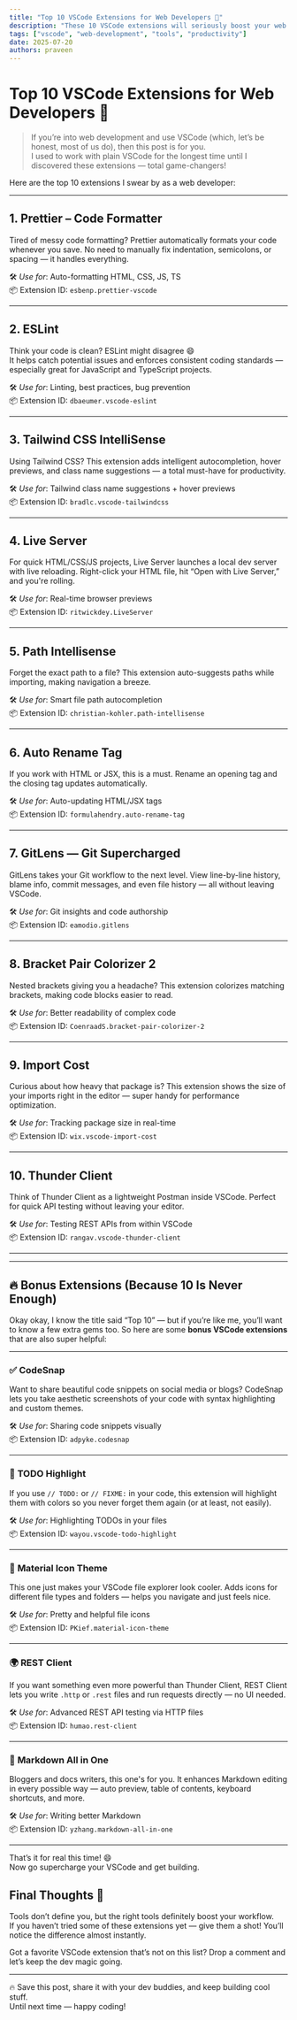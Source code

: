 ```yaml
---
title: "Top 10 VSCode Extensions for Web Developers 🚀"
description: "These 10 VSCode extensions will seriously boost your web development productivity."
tags: ["vscode", "web-development", "tools", "productivity"]
date: 2025-07-20
authors: praveen
---
```


# Top 10 VSCode Extensions for Web Developers 🚀

> If you’re into web development and use VSCode (which, let’s be honest, most of us do), then this post is for you.  
> I used to work with plain VSCode for the longest time until I discovered these extensions — total game-changers!

Here are the top 10 extensions I swear by as a web developer:

---

## 1. **Prettier – Code Formatter**

Tired of messy code formatting? Prettier automatically formats your code whenever you save. No need to manually fix indentation, semicolons, or spacing — it handles everything.

🛠️ _Use for_: Auto-formatting HTML, CSS, JS, TS  
📦 Extension ID: `esbenp.prettier-vscode`

---

## 2. **ESLint**

Think your code is clean? ESLint might disagree 😄  
It helps catch potential issues and enforces consistent coding standards — especially great for JavaScript and TypeScript projects.

🛠️ _Use for_: Linting, best practices, bug prevention  
📦 Extension ID: `dbaeumer.vscode-eslint`

---

## 3. **Tailwind CSS IntelliSense**

Using Tailwind CSS? This extension adds intelligent autocompletion, hover previews, and class name suggestions — a total must-have for productivity.

🛠️ _Use for_: Tailwind class name suggestions + hover previews  
📦 Extension ID: `bradlc.vscode-tailwindcss`

---

## 4. **Live Server**

For quick HTML/CSS/JS projects, Live Server launches a local dev server with live reloading. Right-click your HTML file, hit “Open with Live Server,” and you're rolling.

🛠️ _Use for_: Real-time browser previews  
📦 Extension ID: `ritwickdey.LiveServer`

---

## 5. **Path Intellisense**

Forget the exact path to a file? This extension auto-suggests paths while importing, making navigation a breeze.

🛠️ _Use for_: Smart file path autocompletion  
📦 Extension ID: `christian-kohler.path-intellisense`

---

## 6. **Auto Rename Tag**

If you work with HTML or JSX, this is a must. Rename an opening tag and the closing tag updates automatically.

🛠️ _Use for_: Auto-updating HTML/JSX tags  
📦 Extension ID: `formulahendry.auto-rename-tag`

---

## 7. **GitLens — Git Supercharged**

GitLens takes your Git workflow to the next level. View line-by-line history, blame info, commit messages, and even file history — all without leaving VSCode.

🛠️ _Use for_: Git insights and code authorship  
📦 Extension ID: `eamodio.gitlens`

---

## 8. **Bracket Pair Colorizer 2**

Nested brackets giving you a headache? This extension colorizes matching brackets, making code blocks easier to read.

🛠️ _Use for_: Better readability of complex code  
📦 Extension ID: `CoenraadS.bracket-pair-colorizer-2`

---

## 9. **Import Cost**

Curious about how heavy that package is? This extension shows the size of your imports right in the editor — super handy for performance optimization.

🛠️ _Use for_: Tracking package size in real-time  
📦 Extension ID: `wix.vscode-import-cost`

---

## 10. **Thunder Client**

Think of Thunder Client as a lightweight Postman inside VSCode. Perfect for quick API testing without leaving your editor.

🛠️ _Use for_: Testing REST APIs from within VSCode  
📦 Extension ID: `rangav.vscode-thunder-client`

---
---

## 🔥 Bonus Extensions (Because 10 Is Never Enough)

Okay okay, I know the title said “Top 10” — but if you’re like me, you’ll want to know a few extra gems too. So here are some **bonus VSCode extensions** that are also super helpful:

---

### ✅ **CodeSnap**

Want to share beautiful code snippets on social media or blogs? CodeSnap lets you take aesthetic screenshots of your code with syntax highlighting and custom themes.

🛠️ _Use for_: Sharing code snippets visually  
📦 Extension ID: `adpyke.codesnap`

---

### 🧠 **TODO Highlight**

If you use `// TODO:` or `// FIXME:` in your code, this extension will highlight them with colors so you never forget them again (or at least, not easily).

🛠️ _Use for_: Highlighting TODOs in your files  
📦 Extension ID: `wayou.vscode-todo-highlight`

---

### 💅 **Material Icon Theme**

This one just makes your VSCode file explorer look cooler. Adds icons for different file types and folders — helps you navigate and just feels nice.

🛠️ _Use for_: Pretty and helpful file icons  
📦 Extension ID: `PKief.material-icon-theme`

---

### 🌍 **REST Client**

If you want something even more powerful than Thunder Client, REST Client lets you write `.http` or `.rest` files and run requests directly — no UI needed.

🛠️ _Use for_: Advanced REST API testing via HTTP files  
📦 Extension ID: `humao.rest-client`

---

### 📄 **Markdown All in One**

Bloggers and docs writers, this one's for you. It enhances Markdown editing in every possible way — auto preview, table of contents, keyboard shortcuts, and more.

🛠️ _Use for_: Writing better Markdown  
📦 Extension ID: `yzhang.markdown-all-in-one`

---

That’s it for real this time! 😄  
Now go supercharge your VSCode and get building.


## Final Thoughts 🧠

Tools don’t define you, but the right tools definitely boost your workflow.  
If you haven’t tried some of these extensions yet — give them a shot! You’ll notice the difference almost instantly.

Got a favorite VSCode extension that’s not on this list? Drop a comment and let’s keep the dev magic going.

---

🔥 Save this post, share it with your dev buddies, and keep building cool stuff.  
Until next time — happy coding!

